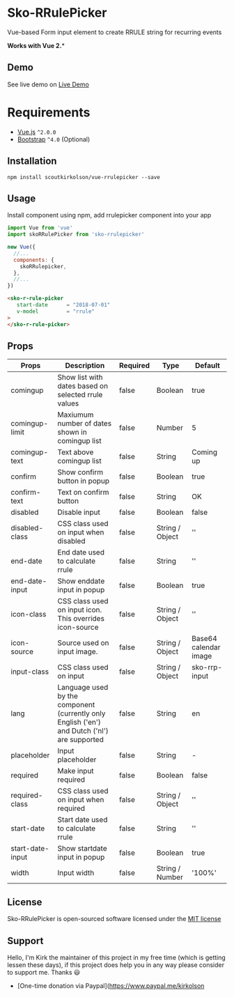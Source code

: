 # Sko-RRulePicker
Vue-based Form input element to create RRULE string for recurring events

**Works with Vue 2.***

## Demo
See live demo on [Live Demo](https://scoutkirkolson.github.io/vue-rrulepicker/)

# Requirements

- [Vue.js](https://github.com/vuejs/vue) `^2.0.0` 
- [Bootstrap](https://getbootstrap.com/) `^4.0` (Optional)

## Installation
`npm install scoutkirkolson/vue-rrulepicker --save`

## Usage

Install component using npm, add rrulepicker component into your app

```javascript
import Vue from 'vue'
import skoRRulePicker from 'sko-rrulepicker'

new Vue({
  //...
  components: {
    skoRRulepicker,
  },
  //...
})
```

``` html
<sko-r-rule-picker
   start-date      = "2018-07-01"
   v-model         = "rrule"
>
</sko-r-rule-picker>
```

## Props
|Props|Description|Required|Type|Default|
|-----|-----------|--------|----|-------|
|comingup|Show list with dates based on selected rrule values|false|Boolean|true|
|comingup-limit|Maxiumum number of dates shown in comingup list|false|Number|5|
|comingup-text|Text above comingup list|false|String|Coming up|
|confirm|Show confirm button in popup|false|Boolean|true|
|confirm-text|Text on confirm button|false|String|OK|
|disabled|Disable input|false|Boolean|false|
|disabled-class|CSS class used on input when disabled|false|String / Object|''|
|end-date|End date used to calculate rrule|false|String|''|
|end-date-input|Show enddate input in popup|false|Boolean|true|
|icon-class|CSS class used on input icon. This overrides icon-source|false|String / Object|''|
|icon-source|Source used on input image.|false|String / Object|Base64 calendar image|
|input-class|CSS class used on input|false|String / Object|sko-rrp-input|
|lang|Language used by the component (currently only English ('en') and Dutch ('nl') are supported |false|String|en|
|placeholder|Input placeholder|false|String|-|
|required|Make input required|false|Boolean|false|
|required-class|CSS class used on input when required|false|String / Object|''|
|start-date|Start date used to calculate rrule|false|String|''|
|start-date-input|Show startdate input in popup|false|Boolean|true|
|width|Input width|false|String / Number|'100%'|

## License

Sko-RRulePicker is open-sourced software licensed under the [MIT license](http://opensource.org/licenses/MIT)

## Support
Hello, I'm Kirk the maintainer of this project in my free time (which is getting lessen these days), if this project does help you in any way please consider to support me. Thanks :smiley:
- [One-time donation via Paypal](https://www.paypal.me/kirkolson
